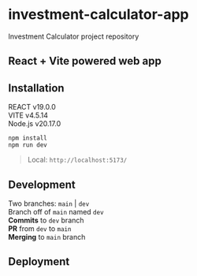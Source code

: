 # investment-calculator-app
Investment Calculator project repository

## React + Vite powered web app


Installation
------------
REACT v19.0.0 <br>
VITE v4.5.14 <br>
Node.js v20.17.0 <br>

`npm install` <br>
`npm run dev` <br>
 > Local:   `http://localhost:5173/` <br>

Development
-----------
Two branches: `main` | `dev` <br>
Branch off of `main` named `dev` <br>
__Commits__ to `dev` branch <br>
__PR__ from `dev` to `main` <br>
__Merging__ to `main` branch <br>

Deployment
----------
